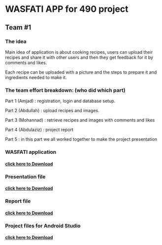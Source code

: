 <h1>WASFATI APP for 490 project</h1>

<h2>Team #1</h2>

<h3>The idea</h3>
Main idea of application is about cooking recipes, users can upload their recipes and share it with 
other users and then they get feedback for it by comments and likes.

Each recipe can be uploaded with a picture and the steps to prepare it and ingredients needed to make it.


<h3>The team effort breakdown: (who did which part)</h2>

Part 1 (Amjad)    : registration, login and database setup.

Part 2 (Abdullah) : upload recipes and images.

Part 3 (Mohannad)  : retrieve recipes and images with comments and likes

Part 4 (Abdulaziz) : project report

Part 5 : in this part we all worked together to make the project presentation


<h3>WASFATI application</h3>
<h4><a href="https://drive.google.com/file/d/1YVSzBSAYCnVw_zCkTxlmWHS783-iB0Q-/view?usp=sharing">click here to Download</a></h4>


<h3>Presentation file</h3>
<h4><a href="https://drive.google.com/file/d/15Qlr8CWnW_9BpMtqcDzCJ9XZSqWdhoUs/view?usp=sharing">click here to Download</a></h4>


<h3>Report file</h3>
<h4><a href="https://drive.google.com/file/d/1PZf2fg9ugDjwTacVpXKf1x9d7U-eWPo1/view?usp=sharing">click here to Download</a></h4>


<h3>Project files for Android Studio</h3>
<h4><a href="https://drive.google.com/file/d/1X1xBdLBD48We1TdwOJDDQTM6R6wQwNba/view?usp=sharing">click here to Download</a></h4>
